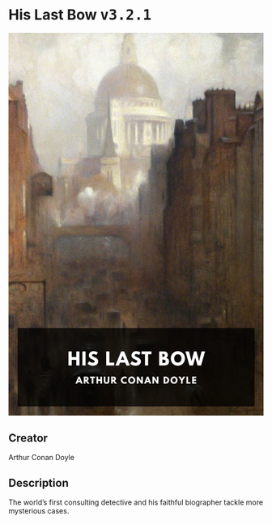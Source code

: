 
# His Last Bow <kbd>v3.2.1</kbd>

<center>
  <img src="./cover-1024.jpg"/>
</center>

## Creator
Arthur Conan Doyle

## Description
The world’s first consulting detective and his faithful biographer tackle more mysterious cases.
